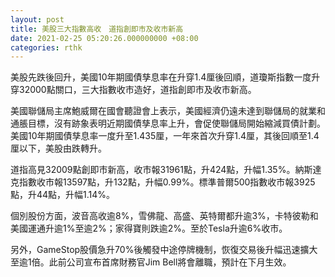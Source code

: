 ```yaml
---
layout: post
title: 美股三大指數高收　道指創即市及收市新高
date: 2021-02-25 05:20:26.000000000 +08:00
categories: rthk
---
```


美股先跌後回升，美國10年期國債孳息率在升穿1.4厘後回順，道瓊斯指數一度升穿32000點關口，三大指數收市造好，道指創即市及收市新高。

美國聯儲局主席鮑威爾在國會聽證會上表示，美國經濟仍遠未達到聯儲局的就業和通脹目標，沒有跡象表明近期國債孳息率上升，會促使聯儲局開始縮減買債計劃。美國10年期國債孳息率一度升至1.435厘，一年來首次升穿1.4厘，其後回順至1.4厘以下，美股由跌轉升。

道指高見32009點創即市新高，收市報31961點，升424點，升幅1.35%。納斯達克指數收市報13597點，升132點，升幅0.99%。標準普爾500指數收市報3925點，升44點，升幅1.14%。

個別股份方面，波音高收逾8%，雪佛龍、高盛、英特爾都升逾3%，卡特彼勒和美國運通升逾1%至逾2%；家得寶則跌逾2%。至於Tesla升逾6%收市。

另外，GameStop股價急升70%後觸發中途停牌機制，恢復交易後升幅迅速擴大至逾1倍。此前公司宣布首席財務官Jim Bell將會離職，預計在下月生效。
